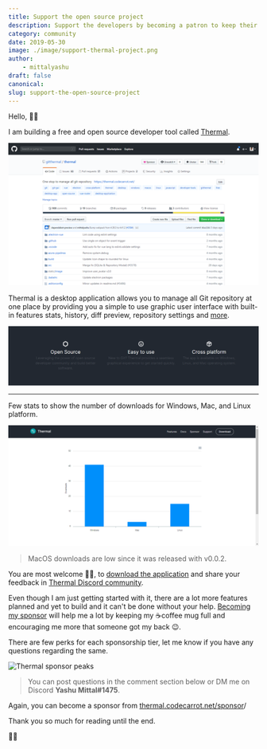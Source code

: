 ```yaml
---
title: Support the open source project
description: Support the developers by becoming a patron to keep their coffee ☕ mug full.
category: community
date: 2019-05-30
image: ./image/support-thermal-project.png
author:
	- mittalyashu
draft: false
canonical:
slug: support-the-open-source-project
---
```


Hello, 👋🏻

I am building a free and open source developer tool called [Thermal](/).

![Thermal GitHub repository](./image/thermal-github-repository.png)

Thermal is a desktop application allows you to manage all Git repository at one place by providing you a simple to use graphic user interface with built-in features stats, history, diff preview, repository settings and [more](https://thermal.codecarrot.net/features).

![Main features of Thermal application](./image/thermal-core-features.png)

---

Few stats to show the number of downloads for Windows, Mac, and Linux platform.

![Thermal app download stats of May 30, 2019](./image/download-stats.png)

> MacOS downloads are low since it was released with v0.0.2.

You are most welcome 🙏🏻, to [download the application](https://thermal.codecarrot.net/) and share your feedback in [Thermal Discord community](https://discord.gg/vEVccH7).

Even though I am just getting started with it, there are a lot more features planned and yet to build and it can't be done without your help. [Becoming my sponsor](https://thermal.codecarrot.net/sponsor/) will help me a lot by keeping my ☕coffee mug full and encouraging me more that someone got my back 😉.

There are few perks for each sponsorship tier, let me know if you have any questions regarding the same.

![Thermal sponsor peaks](https://i.imgur.com/jLXUzaS.png)

> You can post questions in the comment section below or DM me on Discord **Yashu Mittal#1475**.

Again, you can become a sponsor from [thermal.codecarrot.net/sponsor](https://thermal.codecarrot.net/sponsor/)/

Thank you so much for reading until the end.

🙏🏻
